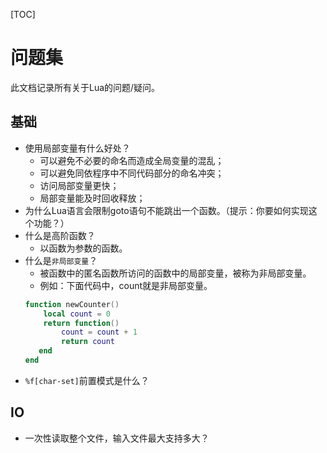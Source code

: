 [TOC]

# 问题集
此文档记录所有关于Lua的问题/疑问。



## 基础
* 使用局部变量有什么好处？
    * 可以避免不必要的命名而造成全局变量的混乱；
    * 可以避免同依程序中不同代码部分的命名冲突；
    * 访问局部变量更快；
    * 局部变量能及时回收释放；
* 为什么Lua语言会限制goto语句不能跳出一个函数。（提示：你要如何实现这个功能？）
* 什么是高阶函数？
    * 以函数为参数的函数。
* 什么是`非局部变量`？
    * 被函数中的匿名函数所访问的函数中的局部变量，被称为非局部变量。
    * 例如：下面代码中，count就是非局部变量。
    ```lua
    function newCounter()
        local count = 0
        return function()
            count = count + 1
            return count
       end
   end
    ```
* `%f[char-set]`前置模式是什么？



## IO
* 一次性读取整个文件，输入文件最大支持多大？